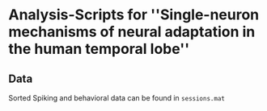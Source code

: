 # Analysis-Scripts for ''Single-neuron mechanisms of neural adaptation in the human temporal lobe''

## Data
Sorted Spiking and behavioral data can be found in `sessions.mat`

##
